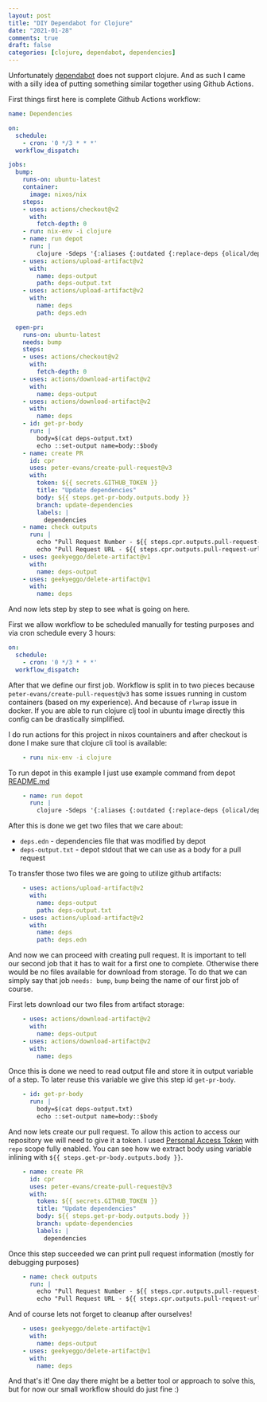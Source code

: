 ```yaml
---
layout: post
title: "DIY Dependabot for Clojure"
date: "2021-01-28"
comments: true
draft: false
categories: [clojure, dependabot, dependencies]
---
```


Unfortunately [dependabot](https://dependabot.com) does not support clojure.
And as such I came with a silly idea of putting something similar together using Github Actions.

<!--more-->

First things first here is complete Github Actions workflow:

```yaml
name: Dependencies

on:
  schedule:
    - cron: '0 */3 * * *'
  workflow_dispatch:

jobs:
  bump:
    runs-on: ubuntu-latest
    container:
      image: nixos/nix
    steps:
    - uses: actions/checkout@v2
      with:
        fetch-depth: 0
    - run: nix-env -i clojure
    - name: run depot
      run: |
        clojure -Sdeps '{:aliases {:outdated {:replace-deps {olical/depot {:mvn/version "2.1.0"}}}}}' -M:outdated -m depot.outdated.main --every --write > deps-output.txt
    - uses: actions/upload-artifact@v2
      with:
        name: deps-output
        path: deps-output.txt
    - uses: actions/upload-artifact@v2
      with:
        name: deps
        path: deps.edn

  open-pr:
    runs-on: ubuntu-latest
    needs: bump
    steps:
    - uses: actions/checkout@v2
      with:
        fetch-depth: 0
    - uses: actions/download-artifact@v2
      with:
        name: deps-output
    - uses: actions/download-artifact@v2
      with:
        name: deps
    - id: get-pr-body
      run: |
        body=$(cat deps-output.txt)
        echo ::set-output name=body::$body
    - name: create PR
      id: cpr
      uses: peter-evans/create-pull-request@v3
      with:
        token: ${{ secrets.GITHUB_TOKEN }}
        title: "Update dependencies"
        body: ${{ steps.get-pr-body.outputs.body }}
        branch: update-dependencies
        labels: |
          dependencies
    - name: check outputs
      run: |
        echo "Pull Request Number - ${{ steps.cpr.outputs.pull-request-number }}"
        echo "Pull Request URL - ${{ steps.cpr.outputs.pull-request-url }}"
    - uses: geekyeggo/delete-artifact@v1
      with:
        name: deps-output
    - uses: geekyeggo/delete-artifact@v1
      with:
        name: deps
```

And now lets step by step to see what is going on here.

First we allow workflow to be scheduled manually for testing purposes and via cron schedule every 3 hours:

```yaml
on:
  schedule:
    - cron: '0 */3 * * *'
  workflow_dispatch:
```

After that we define our first job.
Workflow is split in to two pieces because `peter-evans/create-pull-request@v3` has some issues running in custom containers (based on my experience).
And because of `rlwrap` issue in docker.
If you are able to run clojure clj tool in ubuntu image directly this config can be drastically simplified.

I do run actions for this project in nixos countainers and after checkout is done I make sure that clojure cli tool is available:
```yaml
    - run: nix-env -i clojure
```

To run depot in this example I just use example command from depot [README.md](https://github.com/Olical/depot#usage)
```yaml
    - name: run depot
      run: |
        clojure -Sdeps '{:aliases {:outdated {:replace-deps {olical/depot {:mvn/version "2.1.0"}}}}}' -M:outdated -m depot.outdated.main --every --write > deps-output.txt
```

After this is done we get two files that we care about:
* `deps.edn` - dependencies file that was modified by depot
* `deps-output.txt` - depot stdout that we can use as a body for a pull request

To transfer those two files we are going to utilize github artifacts:

```yaml
    - uses: actions/upload-artifact@v2
      with:
        name: deps-output
        path: deps-output.txt
    - uses: actions/upload-artifact@v2
      with:
        name: deps
        path: deps.edn
```

And now we can proceed with creating pull request.
It is important to tell our second job that it has to wait for a first one to complete.
Otherwise there would be no files available for download from storage.
To do that we can simply say that job `needs: bump`, `bump` being the name of our first job of course.

First lets download our two files from artifact storage:

```yaml
    - uses: actions/download-artifact@v2
      with:
        name: deps-output
    - uses: actions/download-artifact@v2
      with:
        name: deps
```

Once this is done we need to read output file and store it in output variable of a step.
To later reuse this variable we give this step id `get-pr-body`.

```yaml
    - id: get-pr-body
      run: |
        body=$(cat deps-output.txt)
        echo ::set-output name=body::$body
```

And now lets create our pull request.
To allow this action to access our repository we will need to give it a token.
I used [Personal Access Token](https://github.com/settings/tokens) with `repo` scope fully enabled.
You can see how we extract body using variable inlining with `${{ steps.get-pr-body.outputs.body }}`.

```yaml
    - name: create PR
      id: cpr
      uses: peter-evans/create-pull-request@v3
      with:
        token: ${{ secrets.GITHUB_TOKEN }}
        title: "Update dependencies"
        body: ${{ steps.get-pr-body.outputs.body }}
        branch: update-dependencies
        labels: |
          dependencies
```

Once this step succeeded we can print pull request information (mostly for debugging purposes)
```yaml
    - name: check outputs
      run: |
        echo "Pull Request Number - ${{ steps.cpr.outputs.pull-request-number }}"
        echo "Pull Request URL - ${{ steps.cpr.outputs.pull-request-url }}"
```

And of course lets not forget to cleanup after ourselves!

```yaml
    - uses: geekyeggo/delete-artifact@v1
      with:
        name: deps-output
    - uses: geekyeggo/delete-artifact@v1
      with:
        name: deps
```

And that's it! One day there might be a better tool or approach to solve this, but for now our small workflow should do just fine :)
